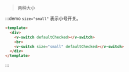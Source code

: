> 两种大小

:::demo `size="small"` 表示小号开关。

```html
<template>
  <div>
    <v-switch defaultChecked></v-switch>
    <br>
    <v-switch size="small" defaultChecked></v-switch>
  </div>
</template>
```
:::
